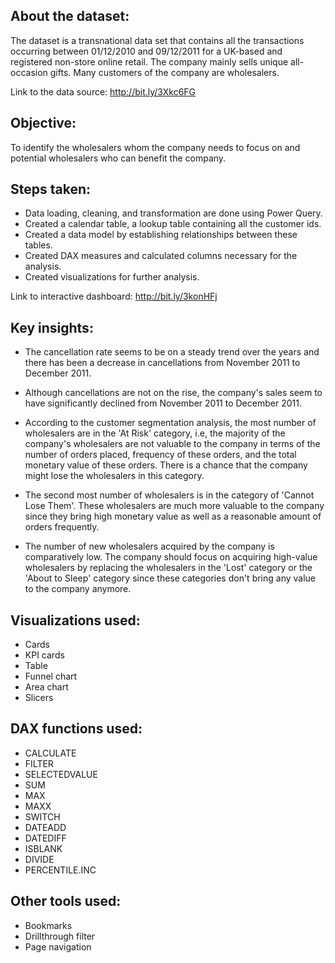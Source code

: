 
## About the dataset:
The dataset is a transnational data set that contains all the transactions occurring between 01/12/2010 and 09/12/2011 for a UK-based and registered non-store online retail. The company mainly sells unique all-occasion gifts. Many customers of the company are wholesalers.

Link to the data source: http://bit.ly/3Xkc6FG

## Objective:
To identify the wholesalers whom the company needs to focus on and potential wholesalers who can benefit the company.

## Steps taken:
- Data loading, cleaning, and transformation are done using Power Query.
- Created a calendar table, a lookup table containing all the customer ids.
- Created a data model by establishing relationships between these tables.
- Created DAX measures and calculated columns necessary for the analysis.
- Created visualizations for further analysis.

Link to interactive dashboard: http://bit.ly/3konHFj
## Key insights:
- The cancellation rate seems to be on a steady trend over the years and there has been a decrease in cancellations from November 2011 to December 2011.

- Although cancellations are not on the rise, the company's sales seem to have significantly declined from November 2011 to December 2011.

- According to the customer segmentation analysis, the most number of wholesalers are in the 'At Risk' category, i.e, the majority of the company's wholesalers are not valuable to the company in terms of the number of orders placed, frequency of these orders, and the total monetary value of these orders. There is a chance that the company might lose the wholesalers in this category.

- The second most number of wholesalers is in the category of 'Cannot Lose Them'. These wholesalers are much more valuable to the company since they bring high monetary value as well as a reasonable amount of orders frequently.

- The number of new wholesalers acquired by the company is comparatively low. The company should focus on acquiring high-value wholesalers by replacing the wholesalers in the 'Lost' category or the 'About to Sleep' category since these categories don't bring any value to the company anymore.

## Visualizations used:
- Cards
- KPI cards
- Table
- Funnel chart
- Area chart
- Slicers

## DAX functions used:
- CALCULATE
- FILTER
- SELECTEDVALUE
- SUM
- MAX
- MAXX
- SWITCH
- DATEADD
- DATEDIFF
- ISBLANK
- DIVIDE
- PERCENTILE.INC

## Other tools used:
- Bookmarks
- Drillthrough filter
- Page navigation
